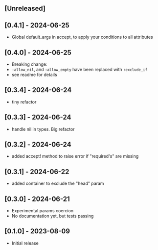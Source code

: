 ## [Unreleased]

## [0.4.1] - 2024-06-25

- Global default_args in accept, to apply your conditions to all attributes

## [0.4.0] - 2024-06-25

- Breaking change:
- `:allow_nil`, and `:allow_empty` have been replaced with `:exclude_if`
- see readme for details

## [0.3.4] - 2024-06-24

- tiny refactor

## [0.3.3] - 2024-06-24

- handle nil in types. Big refactor

## [0.3.2] - 2024-06-24

- added accept! method to raise error if "required's" are missing

## [0.3.1] - 2024-06-22

- added container to exclude the "head" param

## [0.3.0] - 2024-06-21

- Experimental params coercion
- No documentation yet, but tests passing

## [0.1.0] - 2023-08-09

- Initial release

